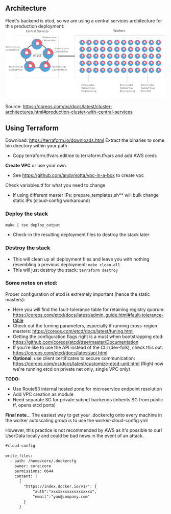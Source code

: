 ## Architecture
Fleet's backend is etcd, so we are using a central services architecture for this production deployment:
![etcd](images/central-services.png)

Source: <https://coreos.com/os/docs/latest/cluster-architectures.html#production-cluster-with-central-services>

## Using Terraform

Download: https://terraform.io/downloads.html
Extract the binaries to some bin directory within your path

* Copy terraform.tfvars.editme to terraform.tfvars and add AWS creds

**Create VPC** or use your own.
* See <https://github.com/andymotta/vpc-in-a-box> to create vpc

Check variables.tf for what you need to change
* If using different master IPs: prepare_templates.sh** will bulk change static IPs (cloud-config workaround)


### Deploy the stack
`make | tee deploy_output`
* Check-in the resulting deployment files to destroy the stack later

### Destroy the stack
* This will clean up all deployment files and leave you with nothing resembling a previous deployment:
`make clean-all`
* This will just destroy the stack:
`terraform destroy`

### Some notes on etcd:
Proper configuration of etcd is extremely important (hence the static masters):
* Here you will find the fault-tolerance table for retaining registry quorum:  https://coreos.com/etcd/docs/latest/admin_guide.html#fault-tolerance-table
* Check out the turning parameters, especially if running cross-region masters: https://coreos.com/etcd/docs/latest/tuning.html
* Getting the configuration flags right is a must when bootstrapping etcd: https://github.com/coreos/etcd/tree/master/Documentation
* If you're like to use the API instead of the CLI (dev-folk), check this out: https://coreos.com/etcd/docs/latest/api.html
* **Optional**: use client certificates to secure communication: https://coreos.com/os/docs/latest/customize-etcd-unit.html (Right now we're running etcd on private net only, single VPC only)

**TODO:**
* Use Route53 internal hosted zone for microservice endpoint resolution
* Add VPC creation as module
* Need separate SG for private subnet backends (inherits SG from public tf, opens etcd ports)

**Final note**...
The easiest way to get your .dockercfg onto every machine in the worker autoscaling group is to use the worker-cloud-config.yml

However, this practice is not recommended by AWS as it's possible to curl UserData locally and could be bad news in the event of an attack.
```
#cloud-config

write_files:
  - path: /home/core/.dockercfg
    owner: core:core
    permissions: 0644
    content: |
      {
        "https://index.docker.io/v1/": {
            "auth":"xxxxxxxxxxxxxxxxxx",
            "email":"you@company.com"
        }
      }
```
